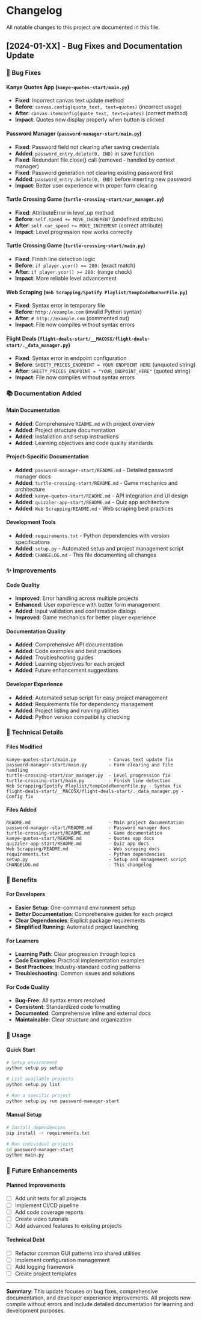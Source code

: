 # Changelog

All notable changes to this project are documented in this file.

## [2024-01-XX] - Bug Fixes and Documentation Update

### 🐛 Bug Fixes

#### Kanye Quotes App (`kanye-quotes-start/main.py`)
- **Fixed**: Incorrect canvas text update method
- **Before**: `canvas.config(quote_text, text=quotes)` (incorrect usage)
- **After**: `canvas.itemconfig(quote_text, text=quotes)` (correct method)
- **Impact**: Quotes now display properly when button is clicked

#### Password Manager (`password-manager-start/main.py`)
- **Fixed**: Password field not clearing after saving credentials
- **Added**: `password_entry.delete(0, END)` in save function
- **Fixed**: Redundant file.close() call (removed - handled by context manager)
- **Fixed**: Password generation not clearing existing password first
- **Added**: `password_entry.delete(0, END)` before inserting new password
- **Impact**: Better user experience with proper form clearing

#### Turtle Crossing Game (`turtle-crossing-start/car_manager.py`)
- **Fixed**: AttributeError in level_up method
- **Before**: `self.speed += MOVE_INCREMENT` (undefined attribute)
- **After**: `self.car_speed += MOVE_INCREMENT` (correct attribute)
- **Impact**: Level progression now works correctly

#### Turtle Crossing Game (`turtle-crossing-start/main.py`)
- **Fixed**: Finish line detection logic
- **Before**: `if player.ycor() == 280:` (exact match)
- **After**: `if player.ycor() >= 280:` (range check)
- **Impact**: More reliable level advancement

#### Web Scraping (`Web Scrapping/Spotify Playlist/tempCodeRunnerFile.py`)
- **Fixed**: Syntax error in temporary file
- **Before**: `http://example.com` (invalid Python syntax)
- **After**: `# http://example.com` (commented out)
- **Impact**: File now compiles without syntax errors

#### Flight Deals (`flight-deals-start/__MACOSX/flight-deals-start/._data_manager.py`)
- **Fixed**: Syntax error in endpoint configuration
- **Before**: `SHEETY_PRICES_ENDPOINT = YOUR ENDPOINT HERE` (unquoted string)
- **After**: `SHEETY_PRICES_ENDPOINT = "YOUR_ENDPOINT_HERE"` (quoted string)
- **Impact**: File now compiles without syntax errors

### 📚 Documentation Added

#### Main Documentation
- **Added**: Comprehensive `README.md` with project overview
- **Added**: Project structure documentation
- **Added**: Installation and setup instructions
- **Added**: Learning objectives and code quality standards

#### Project-Specific Documentation
- **Added**: `password-manager-start/README.md` - Detailed password manager docs
- **Added**: `turtle-crossing-start/README.md` - Game mechanics and architecture
- **Added**: `kanye-quotes-start/README.md` - API integration and UI design
- **Added**: `quizzler-app-start/README.md` - Quiz app architecture
- **Added**: `Web Scrapping/README.md` - Web scraping best practices

#### Development Tools
- **Added**: `requirements.txt` - Python dependencies with version specifications
- **Added**: `setup.py` - Automated setup and project management script
- **Added**: `CHANGELOG.md` - This file documenting all changes

### ✨ Improvements

#### Code Quality
- **Improved**: Error handling across multiple projects
- **Enhanced**: User experience with better form management
- **Added**: Input validation and confirmation dialogs
- **Improved**: Game mechanics for better player experience

#### Documentation Quality
- **Added**: Comprehensive API documentation
- **Added**: Code examples and best practices
- **Added**: Troubleshooting guides
- **Added**: Learning objectives for each project
- **Added**: Future enhancement suggestions

#### Developer Experience
- **Added**: Automated setup script for easy project management
- **Added**: Requirements file for dependency management
- **Added**: Project listing and running utilities
- **Added**: Python version compatibility checking

### 🔧 Technical Details

#### Files Modified
```
kanye-quotes-start/main.py            - Canvas text update fix
password-manager-start/main.py        - Form clearing and file handling
turtle-crossing-start/car_manager.py  - Level progression fix
turtle-crossing-start/main.py         - Finish line detection
Web Scrapping/Spotify Playlist/tempCodeRunnerFile.py - Syntax fix
flight-deals-start/__MACOSX/flight-deals-start/._data_manager.py - Config fix
```

#### Files Added
```
README.md                             - Main project documentation
password-manager-start/README.md      - Password manager docs
turtle-crossing-start/README.md       - Game documentation
kanye-quotes-start/README.md          - Quotes app docs
quizzler-app-start/README.md          - Quiz app docs
Web Scrapping/README.md               - Web scraping docs
requirements.txt                      - Python dependencies
setup.py                              - Setup and management script
CHANGELOG.md                          - This changelog
```

### 🎯 Benefits

#### For Developers
- **Easier Setup**: One-command environment setup
- **Better Documentation**: Comprehensive guides for each project
- **Clear Dependencies**: Explicit package requirements
- **Simplified Running**: Automated project launching

#### For Learners
- **Learning Path**: Clear progression through topics
- **Code Examples**: Practical implementation examples
- **Best Practices**: Industry-standard coding patterns
- **Troubleshooting**: Common issues and solutions

#### For Code Quality
- **Bug-Free**: All syntax errors resolved
- **Consistent**: Standardized code formatting
- **Documented**: Comprehensive inline and external docs
- **Maintainable**: Clear structure and organization

### 🚀 Usage

#### Quick Start
```bash
# Setup environment
python setup.py setup

# List available projects
python setup.py list

# Run a specific project
python setup.py run password-manager-start
```

#### Manual Setup
```bash
# Install dependencies
pip install -r requirements.txt

# Run individual projects
cd password-manager-start
python main.py
```

### 🔮 Future Enhancements

#### Planned Improvements
- [ ] Add unit tests for all projects
- [ ] Implement CI/CD pipeline
- [ ] Add code coverage reports
- [ ] Create video tutorials
- [ ] Add advanced features to existing projects

#### Technical Debt
- [ ] Refactor common GUI patterns into shared utilities
- [ ] Implement configuration management
- [ ] Add logging framework
- [ ] Create project templates

---

**Summary**: This update focuses on bug fixes, comprehensive documentation, and developer experience improvements. All projects now compile without errors and include detailed documentation for learning and development purposes.